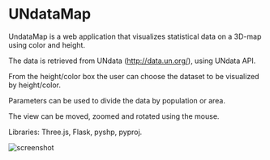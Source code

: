 UNdataMap
=========

UndataMap is a web application that visualizes statistical data on a 3D-map using color and height.

The data is retrieved from UNdata (http://data.un.org/), using UNdata API.

From the height/color box the user can choose the dataset to be visualized by height/color.

Parameters can be used to divide the data by population or area.

The view can be moved, zoomed and rotated using the mouse.

Libraries: Three.js, Flask, pyshp, pyproj.

![screenshot](https://raw.githubusercontent.com/wiki/paanil/UNdataMap/screenshot-2014-12-10.png)
